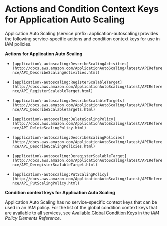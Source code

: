 # Actions and Condition Context Keys for Application Auto Scaling<a name="list_application-autoscaling"></a>

Application Auto Scaling \(service prefix: application\-autoscaling\) provides the following service\-specific actions and condition context keys for use in IAM policies\.

**Actions for Application Auto Scaling**

+ `[application\-autoscaling:DescribeScalingActivities](http://docs.aws.amazon.com/ApplicationAutoScaling/latest/APIReference/API_DescribeScalingActivities.html)`

+ `[application\-autoscaling:RegisterScalableTarget](http://docs.aws.amazon.com/ApplicationAutoScaling/latest/APIReference/API_RegisterScalableTarget.html)`

+ `[application\-autoscaling:DescribeScalableTargets](http://docs.aws.amazon.com/ApplicationAutoScaling/latest/APIReference/API_DescribeScalableTargets.html)`

+ `[application\-autoscaling:DeleteScalingPolicy](http://docs.aws.amazon.com/ApplicationAutoScaling/latest/APIReference/API_DeleteScalingPolicy.html)`

+ `[application\-autoscaling:DescribeScalingPolicies](http://docs.aws.amazon.com/ApplicationAutoScaling/latest/APIReference/API_DescribeScalingPolicies.html)`

+ `[application\-autoscaling:DeregisterScalableTarget](http://docs.aws.amazon.com/ApplicationAutoScaling/latest/APIReference/API_DeregisterScalableTarget.html)`

+ `[application\-autoscaling:PutScalingPolicy](http://docs.aws.amazon.com/ApplicationAutoScaling/latest/APIReference/API_PutScalingPolicy.html)`

**Condition context keys for Application Auto Scaling**

Application Auto Scaling has no service\-specific context keys that can be used in an IAM policy\. For the list of the global condition context keys that are available to all services, see [Available Global Condition Keys](reference_policies_condition-keys.md#AvailableKeys) in the *IAM Policy Elements Reference*\.